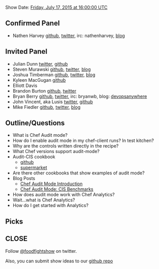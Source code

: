 Show Date:  [Friday, July 17, 2015 at 16:00:00 UTC](http://www.timeanddate.com/worldclock/fixedtime.html?msg=Food+Fight+Show+94+-+Chef+Audit+Mode+%26+Compliance&iso=20150717T12&p1=1928&ah=1)

Confirmed Panel<a name="panel"></a>
-----
* Nathen Harvey [github](http://github.com/nathenharvey), [twitter](http://twitter.com/nathenharvey), irc: nathenharvey, [blog](http://nathenharvey.com)

Invited Panel
-----

* Julian Dunn [twitter](https://twitter.com/julian_dunn), [github](https://github.com/juliandunn)
* Steven Murawski [github](https://github.com/smurawski), [twitter](https://twitter.com/stevenmurawski), [blog](http://stevenmurawski.com/)
* Joshua Timberman [github](http://github.com/jtimberman), [twitter](https://twitter.com/jtimberman), [blog](http://jtimberman.housepub.org/)
* Kyleen MacGugan [github](https://github.com/kmacgugan)
* Elliott Davis
* Brandon Burton [github](http://github.com/solarce), [twitter](https://twitter.com/solarce)
* Bryan Berry [github](http://github.com/bryanwb), [twitter](http://twitter.com/bryanwb), irc: bryanwb, blog: [devopsanywhere](http://devopsanywhere.blogspot.com)
* John Vincent, aka Lusis [twitter](https://twitter.com/#!/lusis), [github](https://github.com/lusis)
* Mike Fiedler [github](http://github.com/miketheman), [twitter](http://twitter.com/mikefiedler), [blog](http://www.miketheman.net)


Outline/Questions
-----------------
* What is Chef Audit mode?
* How do I enable audit mode in my chef-client runs?  In test kitchen?
* Why are the controls written directly in the recipe?
* What Chef versions support audit-mode?
* Audit-CIS cookbook
  * [github](https://github.com/chef-cookbooks/audit-cis)
  * [supermarket](https://supermarket.chef.io/cookbooks/audit-cis)
* Are there other cookbooks that show examples of audit mode?
* Blog Posts
  * [Chef Audit Mode Introduction](https://www.chef.io/blog/2015/05/06/chef-audit-mode-introduction/)
  * [Chef Audit Mode: CIS Benchmarks](https://www.chef.io/blog/2015/04/09/chef-audit-mode-cis-benchmarks/)
* How does audit mode work with Chef Analytics?
* Wait...what is Chef Analytics?
* How do I get started with Analytics?


Picks<a name="picks"></a>
-----



CLOSE
-----

Follow [@foodfightshow](http://twitter.com/foodfightshow) on twitter.

Also, you can submit show ideas to our [github repo](https://github.com/foodfight/showz)

